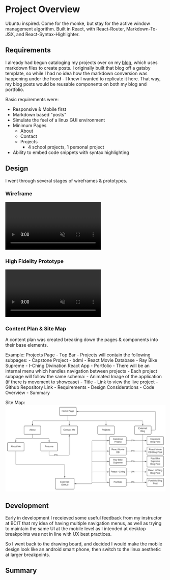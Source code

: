 # Project Overview
Ubuntu inspired. Come for the monke, but stay for the active window management algorithm. Built in React, with React-Router, Markdown-To-JSX, and React-Syntax-Highlighter.
## Requirements
I already had begun cataloging my projects over on my [blog](https://blog.randygulak.com), which uses markdown files to create posts. I originally built that blog off a gatsby template, so while I had no idea how the markdown conversion was happening under the hood - I knew I wanted to replicate it here. That way, my blog posts would be reusable components on both my blog and portfolio.

Basic requirements were:
- Responsive & Mobile first
- Markdown based "posts"
- Simulate the feel of a linux GUI environment
- Minimum Pages
    - About
    - Contact
    - Projects
        - 4 school projects, 1 personal project
- Ability to embed code snippets with syntax highlighting

## Design

I went through several stages of wireframes & prototypes. 

### Wireframe

<video title="low fidelity wireframe" style="width: auto; height:auto;" autoplay loop muted>
<source src="wireframePortfolio.mp4" type="video/mp4">
</video>

### High Fidelity Prototype
<video title="high fidelity prototype" style="width: auto; height:auto;" autoplay loop muted>
<source src="prototypePortfolio.mp4" type="video/mp4">
</video>

### Content Plan & Site Map

A content plan was created breaking down the pages & components into their base elements.

Example: 
Projects Page
    - Top Bar
    - Projects will contain the following subpages:
        - Capstone Project
        - bdmi - React Movie Database
        - Ray Bike Supreme
        - I-Ching Divination React App
        - Portfolio
    - There will be an internal menu which handles navigation between projects
    - Each project subpage will follow the same schema:
        - Animated Image of the application (if there is movement to showcase)
        - Title
        - Link to view the live project
        - Github Repository Link
        - Requirements
        - Design Considerations
        - Code Overview
        - Summary

Site Map:
![Portfolio Sitemap](PortfolioSiteMap.svg)

## Development

Early in development I receieved some useful feedback from my instructor at BCIT that my idea of having multiple navigation menus, as well as trying to maintain the same UI at the mobile level as I intended at desktop breakpoints was not in line with UX best practices. 

So I went back to the drawing board, and decided I would make the mobile design look like an android smart phone, then switch to the linux aesthetic at larger breakpoints. 

## Summary